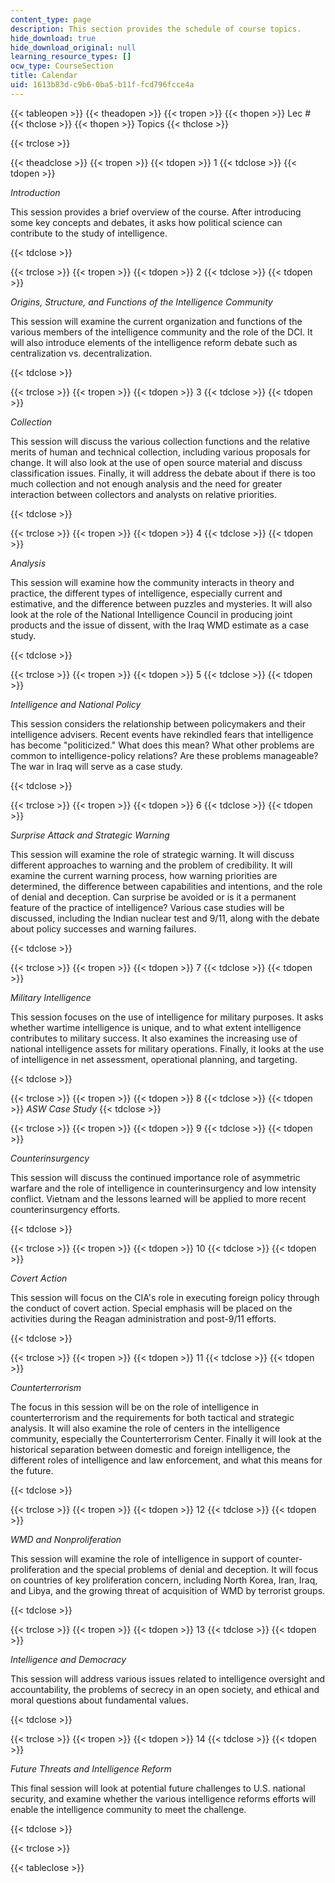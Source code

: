 ```yaml
---
content_type: page
description: This section provides the schedule of course topics.
hide_download: true
hide_download_original: null
learning_resource_types: []
ocw_type: CourseSection
title: Calendar
uid: 1613b83d-c9b6-0ba5-b11f-fcd796fcce4a
---
```


{{< tableopen >}}
{{< theadopen >}}
{{< tropen >}}
{{< thopen >}}
Lec #
{{< thclose >}}
{{< thopen >}}
Topics
{{< thclose >}}

{{< trclose >}}

{{< theadclose >}}
{{< tropen >}}
{{< tdopen >}}
1
{{< tdclose >}}
{{< tdopen >}}


_Introduction_

This session provides a brief overview of the course. After introducing some key concepts and debates, it asks how political science can contribute to the study of intelligence.


{{< tdclose >}}

{{< trclose >}}
{{< tropen >}}
{{< tdopen >}}
2
{{< tdclose >}}
{{< tdopen >}}


_Origins, Structure, and Functions of the Intelligence Community_

This session will examine the current organization and functions of the various members of the intelligence community and the role of the DCI. It will also introduce elements of the intelligence reform debate such as centralization vs. decentralization.


{{< tdclose >}}

{{< trclose >}}
{{< tropen >}}
{{< tdopen >}}
3
{{< tdclose >}}
{{< tdopen >}}


_Collection_

This session will discuss the various collection functions and the relative merits of human and technical collection, including various proposals for change. It will also look at the use of open source material and discuss classification issues. Finally, it will address the debate about if there is too much collection and not enough analysis and the need for greater interaction between collectors and analysts on relative priorities.


{{< tdclose >}}

{{< trclose >}}
{{< tropen >}}
{{< tdopen >}}
4
{{< tdclose >}}
{{< tdopen >}}


_Analysis_

This session will examine how the community interacts in theory and practice, the different types of intelligence, especially current and estimative, and the difference between puzzles and mysteries. It will also look at the role of the National Intelligence Council in producing joint products and the issue of dissent, with the Iraq WMD estimate as a case study.


{{< tdclose >}}

{{< trclose >}}
{{< tropen >}}
{{< tdopen >}}
5
{{< tdclose >}}
{{< tdopen >}}


_Intelligence and National Policy_

This session considers the relationship between policymakers and their intelligence advisers. Recent events have rekindled fears that intelligence has become "politicized." What does this mean? What other problems are common to intelligence-policy relations? Are these problems manageable? The war in Iraq will serve as a case study.


{{< tdclose >}}

{{< trclose >}}
{{< tropen >}}
{{< tdopen >}}
6
{{< tdclose >}}
{{< tdopen >}}


_Surprise Attack and Strategic Warning_

This session will examine the role of strategic warning. It will discuss different approaches to warning and the problem of credibility. It will examine the current warning process, how warning priorities are determined, the difference between capabilities and intentions, and the role of denial and deception. Can surprise be avoided or is it a permanent feature of the practice of intelligence? Various case studies will be discussed, including the Indian nuclear test and 9/11, along with the debate about policy successes and warning failures.


{{< tdclose >}}

{{< trclose >}}
{{< tropen >}}
{{< tdopen >}}
7
{{< tdclose >}}
{{< tdopen >}}


_Military Intelligence_

This session focuses on the use of intelligence for military purposes. It asks whether wartime intelligence is unique, and to what extent intelligence contributes to military success. It also examines the increasing use of national intelligence assets for military operations. Finally, it looks at the use of intelligence in net assessment, operational planning, and targeting.


{{< tdclose >}}

{{< trclose >}}
{{< tropen >}}
{{< tdopen >}}
8
{{< tdclose >}}
{{< tdopen >}}
_ASW Case Study_
{{< tdclose >}}

{{< trclose >}}
{{< tropen >}}
{{< tdopen >}}
9
{{< tdclose >}}
{{< tdopen >}}


_Counterinsurgency_

This session will discuss the continued importance role of asymmetric warfare and the role of intelligence in counterinsurgency and low intensity conflict. Vietnam and the lessons learned will be applied to more recent counterinsurgency efforts.


{{< tdclose >}}

{{< trclose >}}
{{< tropen >}}
{{< tdopen >}}
10
{{< tdclose >}}
{{< tdopen >}}


_Covert Action_

This session will focus on the CIA's role in executing foreign policy through the conduct of covert action. Special emphasis will be placed on the activities during the Reagan administration and post-9/11 efforts.


{{< tdclose >}}

{{< trclose >}}
{{< tropen >}}
{{< tdopen >}}
11
{{< tdclose >}}
{{< tdopen >}}


_Counterterrorism_

The focus in this session will be on the role of intelligence in counterterrorism and the requirements for both tactical and strategic analysis. It will also examine the role of centers in the intelligence community, especially the Counterterrorism Center. Finally it will look at the historical separation between domestic and foreign intelligence, the different roles of intelligence and law enforcement, and what this means for the future.


{{< tdclose >}}

{{< trclose >}}
{{< tropen >}}
{{< tdopen >}}
12
{{< tdclose >}}
{{< tdopen >}}


_WMD and Nonproliferation_

This session will examine the role of intelligence in support of counter-proliferation and the special problems of denial and deception. It will focus on countries of key proliferation concern, including North Korea, Iran, Iraq, and Libya, and the growing threat of acquisition of WMD by terrorist groups.


{{< tdclose >}}

{{< trclose >}}
{{< tropen >}}
{{< tdopen >}}
13
{{< tdclose >}}
{{< tdopen >}}


_Intelligence and Democracy_

This session will address various issues related to intelligence oversight and accountability, the problems of secrecy in an open society, and ethical and moral questions about fundamental values.


{{< tdclose >}}

{{< trclose >}}
{{< tropen >}}
{{< tdopen >}}
14
{{< tdclose >}}
{{< tdopen >}}


_Future Threats and Intelligence Reform_

This final session will look at potential future challenges to U.S. national security, and examine whether the various intelligence reforms efforts will enable the intelligence community to meet the challenge.


{{< tdclose >}}

{{< trclose >}}

{{< tableclose >}}